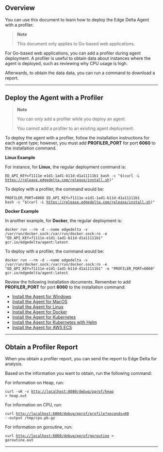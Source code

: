 Overview
--------

You can use this document to learn how to deploy the Edge Delta Agent with a profiler.

> **Note**
>
> This document only applies to Go-based web applications.

For Go-based web applications, you can add a profiler during agent deployment. A profiler is useful to obtain data about instances where the agent is deployed, such as reviewing why CPU usage is high. 

Afterwards, to obtain the data data, you can run a command to download a report. 

* * * * *

Deploy the Agent with a Profiler
--------------------------------

> **Note**
>
> You can only add a profiler while you deploy an agent.
>
> You cannot add a profiler to an existing agent deployment.

To deploy the agent with a profiler, follow the installation instructions for each agent type; however, you must add **PROFILER_PORT** for port **6060** to the installation command.

**Linux Example**

For instance, for **Linux**, the regular deployment command is: 

<code>ED_API_KEY=f1111e-e1d1-1ad1-b11d-d1a11111b1 bash -c "$(curl -L https://release.edgedelta.com/release/install.sh)"</code>

To deploy with a profiler, the command would be:

<code>PROFILER_PORT=6060 ED_API_KEY=f1111e-e1d1-1ad1-b11d-d1a11111b1 bash -c "$(curl -L https://release.edgedelta.com/release/install.sh)"</code>

**Docker Example**

In another example, for **Docker**, the regular deployment is:

<code>docker run --rm -d --name edgedelta -v /var/run/docker.sock:/var/run/docker.sock:ro -e "ED_API_KEY=f1111e-e1d1-1ad1-b11d-d1a11111b1" gcr.io/edgedelta/agent:latest</code>

To deploy with a profiler, the command would be: 

<code>docker run --rm -d --name edgedelta -v /var/run/docker.sock:/var/run/docker.sock:ro -e "ED_API_KEY=f1111e-e1d1-1ad1-b11d-d1a11111b1" -e "PROFILER_PORT=6060" gcr.io/edgedelta/agent:latest</code>

Review the following installation documents. Remember to add **PROFILER_PORT** for port **6060** to the installation command:

-   [Install the Agent for Windows](./windows.md)
-   [Install the Agent for MacOS](macos.md) 
-   [Install the Agent for Linux](linux.md)
-   [Install the Agent for Docker](docker.md)
-   [Install the Agent for Kubernetes](kubernetes.md)
-   [Install the Agent for Kubernetes with Helm](helm.md)
-   [Install the Agent for AWS ECS](amazon-ecs.md)

* * * * *

Obtain a Profiler Report 
-------------------------

When you obtain a profiler report, you can send the report to Edge Delta for analysis. 

Based on the information you want to obtain, run the following command: 

For information on Heap, run: 

<code>curl -sK -v <http://localhost:8080/debug/pprof/heap> > heap.out</code>

For information on CPU, run:

<code>curl <http://localhost:6060/debug/pprof/profile?seconds=60> --output /tmp/cpu.pb.gz</code>

For information on goroutine, run: 

  <code>curl <http://localhost:6060/debug/pprof/goroutine> > goroutine.out</code>

* * * * *
